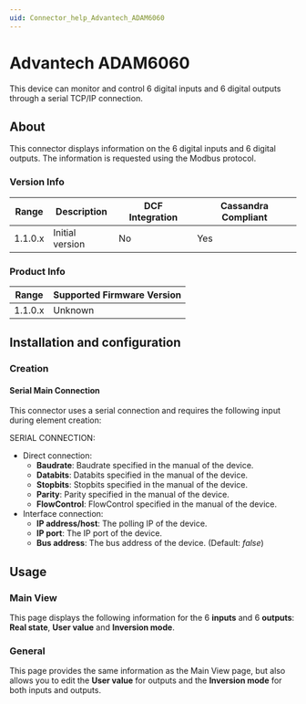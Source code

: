 ```yaml
---
uid: Connector_help_Advantech_ADAM6060
---
```


# Advantech ADAM6060

This device can monitor and control 6 digital inputs and 6 digital outputs through a serial TCP/IP connection.

## About

This connector displays information on the 6 digital inputs and 6 digital outputs. The information is requested using the Modbus protocol.

### Version Info

| Range | Description | DCF Integration | Cassandra Compliant |
|------------------|-----------------|---------------------|-------------------------|
| 1.1.0.x          | Initial version | No                  | Yes                     |

### Product Info

| Range | Supported Firmware Version |
|------------------|-----------------------------|
| 1.1.0.x          | Unknown                     |

## Installation and configuration

### Creation

#### Serial Main Connection

This connector uses a serial connection and requires the following input during element creation:

SERIAL CONNECTION:

- Direct connection:
  - **Baudrate**: Baudrate specified in the manual of the device.
  - **Databits**: Databits specified in the manual of the device.
  - **Stopbits**: Stopbits specified in the manual of the device.
  - **Parity**: Parity specified in the manual of the device.
  - **FlowControl**: FlowControl specified in the manual of the device.
- Interface connection:
  - **IP address/host**: The polling IP of the device.
  - **IP port**: The IP port of the device.
  - **Bus address**: The bus address of the device. (Default: *false*)

## Usage

### Main View

This page displays the following information for the 6 **inputs** and 6 **outputs**: **Real state**, **User value** and **Inversion mode**.

### General

This page provides the same information as the Main View page, but also allows you to edit the **User value** for outputs and the **Inversion mode** for both inputs and outputs.
